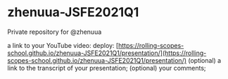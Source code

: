 # zhenuua-JSFE2021Q1
Private repository for @zhenuua

a link to your YouTube video: []()
deploy: [https://rolling-scopes-school.github.io/zhenuua-JSFE2021Q1/presentation/](https://rolling-scopes-school.github.io/zhenuua-JSFE2021Q1/presentation/)
(optional) a link to the transcript of your presentation;
(optional) your comments;